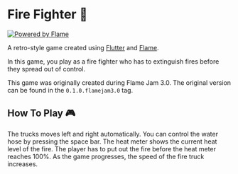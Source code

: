 # Fire Fighter :fire_engine:

<a href="https://flame-engine.org">
    <img alt="Powered by Flame" src="https://img.shields.io/badge/Powered%20by-%F0%9F%94%A5-orange.svg?style=flat-square" />
</a>

A retro-style game created using [Flutter](https://flutter.dev) and [Flame](https://flame-engine.org). 

In this game, you play as a fire fighter who has to extinguish fires before they spread out of control.

This game was originally created during Flame Jam 3.0. The original version can be found in the `0.1.0.flamejam3.0` tag.

## How To Play :video_game:

The trucks moves left and right automatically. You can control the water hose by pressing the space bar. The heat meter shows the current heat level of the fire. The player has to put out the fire before the heat meter reaches 100%. As the game progresses, the speed of the fire truck increases.